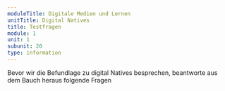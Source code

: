 ```yaml
---
moduleTitle: Digitale Medien und Lernen
unitTitle: Digital Natives
title: Testfragen
module: 1
unit: 1
subunit: 20
type: information
---
```


Bevor wir die Befundlage zu digital Natives besprechen, beantworte aus dem Bauch heraus folgende Fragen

